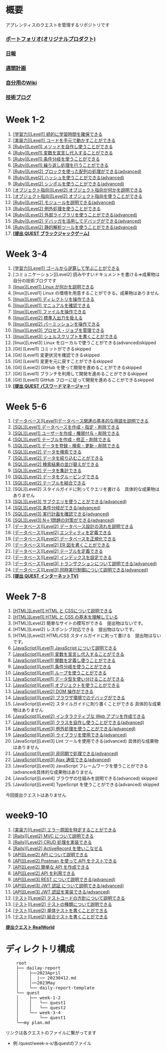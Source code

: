 # 概要 
アプレンティスのクエストを管理するリポジトリです

### [ポートフォリオ(オリジナルプロダクト)](https://www.notion.so/719e5a101c274c3694adf313553773c7?pvs=4)
### [日報](report/daily-report)
### [週間計画](report/weekly-plan/)
### [自分用のWiki](https://www.notion.so/root-1764084d880f4d6ab8a5e853f5608eb4?pvs=4)
### [技術ブログ](https://qiita.com/yami-yami)



# Week 1-2　
1. [[学習力][Level1] 続的に学習時間を確保できる](quest/week-1-2/quest1.md)<br>
2. [[実装力][Level1] コードを手元で動かすことができる](quest/week-1-2/quest2.rb)<br>
3. [[Ruby][Level1] メソッドを自作し使うことができる](quest/week-1-2/quest3.rb)<br>
4. [[Ruby][Level1] 変数を宣言し代入することができる](quest/week-1-2/quest4.rb)<br>
5. [[Ruby][Level1] 条件分岐を使うことができる](quest/week-1-2/quest5.rb)<br>
6. [[Ruby][Level1] 繰り返し処理を行うことができる](quest/week-1-2/quest6.rb)<br>
7. [[Ruby][Level2] ブロックを使った配列の処理ができる(advanced)](quest/week-1-2/quest7.rb)<br>
8. [[Ruby][Level2] ハッシュを使うことができる(advanced)](quest/week-1-2/quest8.rb)<br>
9. [[Ruby][Level2] シンボルを使うことができる(advanced)](quest/week-1-2/quest9.rb)<br>
10. [[オブジェクト指向][Level2] オブジェクト指向が何かを説明できる](quest/week-1-2/quest10.md)<br>
11. [[オブジェクト指向][Level2] オブジェクト指向を使うことができる](quest/week-1-2/quest11.rb)<br>
12. [[Ruby][Level2] モジュールを説明できる(advanced)](quest/week-1-2/quest12.md)<br>
13. [[Ruby][Level2] 例外処理を使うことができる](quest/week-1-2/quest13.rb)<br>
14. [[Ruby][Level2] 外部ライブラリを使うことができる(advanced)](quest/week-1-2/quest14.rb)<br>
15. [[Ruby][Level2] デバッガを活用してデバッグができる(advanced)](quest/week-1-2/quest15.rb)<br>
16. [[Ruby][Level2] 静的解析ツールを使うことができる(advanced)](quest/week-1-2/quest16.md)<br>
17. **[[提出 QUEST ブラックジャックゲーム]](quest/week-1-2/submission-quest)<br>**


# Week 3-4
1. [[学習力][Level1] ゴールから逆算して学ぶことができる](my_plan.md)
2. [コミュニケーション][Level2] 読みやすいドキュメントを書ける=>成果物は自分の技術ブログです
3. [[linux][Level1] Linux が何かを説明できる](quest/week-3-4/quest3.md)
4. [linux][Level1] Linux の環境を用意することができる。成果物はありません
5. [[linux][Level1] ディレクトリを操作できる](quest/week-3-4/quest5.md)
6. [[linux][Level1] マニュアルを確認できる](quest/week-3-4/quest6.md)
7. [[linux][Level1] ファイルを操作できる](quest/week-3-4/quest7.md)
8. [[linux][Level2] 標準入出力を扱える](quest/week-3-4/quest8.md)
9. [[linux][Level2] パーミッションを操作できる](quest/week-3-4/quest9.md)
10. [[linux][Level3] プロセス・ジョブを管理できる](quest/week-3-4/quest10.md)
11. [[linux][Level3] シェルスクリプトを書くことができる](quest/week-3-4/quest11/)
12. [linux][Level3] Linux をローカルで使うことができる(advanced)skipped
13. [Git] [Level1] コミットができるskipped
14. [Git] [Level1] 変更状況を確認できるskipped
15. [Git] [Level1] 変更を元に戻すことができるskipped
16. [Git] [Level2] GitHub を使って開発を進めることができるskipped
17. [Git] [Level1] ブランチを利用して開発を進めることができるskipped
18. [Git] [Level1] GitHub フローに従って開発を進めることができるskipped
19. **[[提出 QUEST パスワードマネージャー]](quest/week-3-4/submission_quest/)**


# Week 5-6
1. [[データベース][Level1]データベース関連の基本的な用語を説明できる](quest/week-5-6/quest1.md)
2. [[SQL][Level1] データベースを作成・指定・削除できる](quest/week-5-6/quest2.md)
3. [[SQL][Level1] ユーザーを作成・権限付与・削除できる](quest/week-5-6/quest3.md)
4. [[SQL][Level1] テーブルを作成・修正・削除できる](quest/week-5-6/quest4.md)
5. [[SQL][Level1] データを登録・検索・更新・削除できる](quest/week-5-6/quest5.md)
6. [[SQL][Level2] データを検索できる](quest/week-5-6/quest6.md)
7. [[SQL][Level2] データを絞り込むことができる](quest/week-5-6/quest7.md)
8. [[SQL][Level2] 検索結果の並び替えができる](quest/week-5-6/quest8.md)
9. [[SQL][Level2] データを集計できる](quest/week-5-6/quest9.md)
10. [[SQL][Level2] データをグルーピングできる](quest/week-5-6/quest10.md)
11. [[SQL][Level2] テーブルを結合できる](quest/week-5-6/quest11.md)
12. [SQL][Level2] スタイルガイドに則ってクエリを書ける　具体的な成果物はありません
13. [[SQL][Level3] サブクエリを使うことができる(advanced)](quest/week-5-6/quest13.md)
14. [[SQL][Level3] 条件分岐ができる(advanced)](quest/week-5-6/quest14.md)
15. [[SQL][Level3] 実行計画を確認できる(advanced)](quest/week-5-6/quest15.md)
16. [[SQL][Level3] N＋1問題の対策ができる(advanced)](quest/week-5-6/quest16.md)
17. [[データベース][Level2] データベース設計の流れを説明できる](quest/week-5-6/quest17.md)
18. [[データベース][Level2] エンティティを定義できる](quest/week-5-6/quest18.md)
19. [[データベース][Level2] データベースを正規化できる](quest/week-5-6/quest19.md)
20. [[データベース][Level2] ER 図を書くことができる](https://www.notion.so/20-f318f151d2d344948253a2ca79d8b240?pvs=4)
21. [[データベース][Level2] テーブルを定義できる](quest/week-5-6/quest21.md)
22. [[データベース][Level2] インデックスを設定できる](quest/week-5-6/quest22.md)
23. [[データベース][Level3] トランザクションについて説明できる(advanced)](quest/week-5-6/quest23.md)
24. [[データベース][Level3] 同時実行制御について説明できる(advanced)](quest/week-5-6/quest24.md)
25. **[[提出 QUEST インターネットTV]](quest/week-5-6/internetTV/)**

# Week 7-8
1. [[HTML][Level1] HTML と CSSについて説明できる](quest/week7-8/quest1.md)
2. [[HTML][Level1] HTML と CSS の基本を理解している](quest/week7-8/quest2.md)
3. [HTML][Level2] 簡単なサイトの模写ができる　提出物はないです。
4. [HTML][Level2] レスポンシブ対応できる　提出物はないです。
5. [HTML][Level2] HTML/CSS スタイルガイドに則って書ける　提出物はないです。
6. [[JavaScript][Level1] JavaScript について説明できる](quest/week-7-8/quest6/)
7. [[JavaScript][Level1] 変数を宣言し代入することができる](quest/week-7-8/quest7/)
8. [[JavaScript][Level1] 関数を定義し使うことができる](quest/week-7-8/quest8/)
9. [[JavaScript][Level1] 条件分岐を使うことができる](quest/week-7-8/quest9/)
10. [[JavaScript][Level1] ループを使うことができる](quest/week-7-8/quest10/)
11. [[JavaScript][Level1] データ型を使い分けることができる](quest/week-7-8/quest11.md)
12. [[JavaScript][Level1] オブジェクトを使うことができる](quest/week-7-8/quest12/)
13. [[JavaScript][Level2] DOM 操作ができる](quest/week-7-8/quest13/)
14. [[JavaScript][Level2] ブラウザ環境でのデバッグができる](quest/week-7-8/quest14.md)
15. [JavaScript][Level2] スタイルガイドに則り書くことができる 具体的な成果物はありません
16. [[JavaScript][Level2] インタラクティブな Web アプリを作成できる](quest/week-7-8/quest16/)
17. [[JavaScript][Level3] クラスを自作し使うことができる(advanced)](quest/week-7-8/quest17/)
18. [[JavaScript][Level3] 例外処理を使うことができる(advanced)](quest/week-7-8/quest18/)
19. [[JavaScript][Level3] ライブラリを使用できる(advanced)](quest/week-7-8/quest19/)
20. [JavaScript][Level3] Lint ツールを使用できる(advanced) 具体的な成果物はありません
21. [[JavaScript][Level3] 非同期で処理できる(advanced)](quest/week-7-8/quest21/)
22. [[JavaScript][Level3] Ajax 通信できる(advanced)](quest/week-7-8/quest22/)
23. [JavaScript][Level3] JavaScript フレームワークを使うことができる(advanced)具体的な成果物はありません
24. [JavaScript][Level4] ブラウザの仕組みを説明できる(advanced) skipped
25. [JavaScript][Level4] TypeScript を使うことができる(advanced) skipped

今回提出クエストはありません

# week9-10
1. [[実装力][Level2] エラー原因を特定することができる](quest/week-9-10/quest1.md)
2. [[Rails][Level2] MVC について説明できる](quest/week-9-10/quest2.md)
3. [[Rails][Level2] CRUD 処理を実装できる](quest/week-9-10/todo-app/)
4. [[Rails][Level2] ActiveRecord を使いこなせる](quest/week-9-10/todo-app/)
5. [[API][Level2] API について説明できる](quest/week-9-10/quest5.md)
6. [[API][Level2] Postman を使って API をテストできる](quest/week-9-10/quest6/api_test/)
7. [[API][Level2] 簡単な API を作成できる](quest/week-9-10/quest7/todo_api/)
8. [[API][Level2] API を利用できる](quest/week-9-10/quest8/)
9. [[API][Level3] REST について説明できる(advanced)](quest/week-9-10/quest9.md)
10. [[API][Level3] JWT 認証 について説明できる(advanced)](quest/week-9-10/quest10.md)
11. [[API][Level3] JWT 認証を実装できる(advanced)](quest/week-9-10/todo_api/)
12. [[テスト][Level2] テストコードの方針について説明できる](quest/week-9-10/quest12.md)
13. [[テスト][Level2] テストの種類について説明できる](quest/week-9-10/quest13.md)
14. [[テスト][Level2] 単体テストを書くことができる](quest/week-9-10/todo_api/spec/models/)
15. [[テスト][Level2] 結合テストを書くことができる](quest/week-9-10/todo_api/spec/requests/)

**[提出クエスト RealWorld](quest/)**

# ディレクトリ構成
<pre>
    root
    ├── dailay-report
    │    ├──2023April
    │    │  |── 20230412.md
    │    │──2023May
    │    └── daily-report-template
    └── quest
    │    ├── week-1-2
    │    │   └── quest1
    │    │   └── quest2
    │    └── week-3-4
    │        └── quest1
    └──my_plan.md
</pre>
リンクは各クエストのファイルに繋がってます
- 例 /quest/week-x-x/各questのファイル